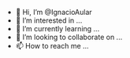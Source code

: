 - 👋 Hi, I’m @IgnacioAular
- 👀 I’m interested in ...
- 🌱 I’m currently learning ...
- 💞️ I’m looking to collaborate on ...
- 📫 How to reach me ...

<!---
IgnacioAular/IgnacioAular is a ✨ special ✨ repository because its `README.md` (this file) appears on your GitHub profile.
You can click the Preview link to take a look at your changes.
--->
